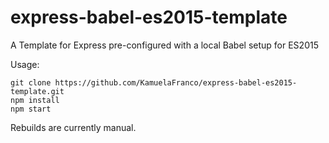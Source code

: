 # express-babel-es2015-template
A Template for Express pre-configured with a local Babel setup for ES2015

Usage:
```
git clone https://github.com/KamuelaFranco/express-babel-es2015-template.git
npm install
npm start
```
Rebuilds are currently manual.
